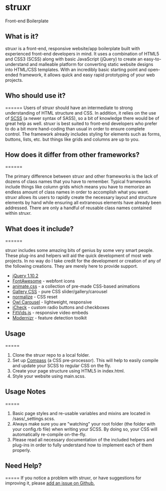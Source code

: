 struxr
======

Front-end Boilerplate


## What is it?

struxr is a front-end, responsive website/app boilerplate built with experienced front-end developers in mind. It uses a combination of HTML5 and CSS3 (SCSS) along with basic JavaScript (jQuery) to create an easy-to-understand and malleable platform for converting static website designs into HTML/CSS templates. With an incredibly basic starting point and open-ended framework, it allows quick and easy rapid prototyping of your web projects.


## Who should use it?
======
Users of struxr should have an intermediate to strong understanding of HTML structure and CSS. In addition, it relies on the use of [SCSS](http://sass-lang.com) (a newer syntax of SASS), so a bit of knowledge there would be of great help as well. struxr is best suited to front-end developers who prefer to do a bit more hand-coding than usual in order to ensure complete control. The framework already includes styling for elements such as forms, buttons, lists, etc. but things like grids and columns are up to you.


## How does it differ from other frameworks?
======

The primary difference between struxr and other frameworks is the lack of dozens of class names that you have to remember. Typical frameworks include things like column grids which means you have to memorize an endless amount of class names in order to accomplish what you want. struxr allows its users to rapidly create the necessary layout and structure elements by hand while ensuring all extraneous elements have already been addressed. There are only a handful of reusable class names contained within struxr.


## What does it include?
======

struxr includes some amazing bits of genius by some very smart people. These plug-ins and helpers will aid the quick development of most web projects. In no way do I take credit for the development or creation of any of the following creations. They are merely here to provide support.

- [jQuery 1.10.2](http://jquery.com/)
- [FontAwesome](http://fontawesome.io) - webfont icons
- [animate.css](https://daneden.me/animate/) - a collection of pre-made CSS-based animations
- [Gallery CSS](http://benschwarz.github.io/gallery-css/) - pure CSS slider/gallery/carousel 
- [normalize](http://necolas.github.io/normalize.css/) - CSS reset
- [Owl Carousel](http://owlgraphic.com/owlcarousel/) - lightweight, responsive 
- [iCheck](http://fronteed.com/iCheck/) - custom radio buttons and checkboxes
- [FitVids.js](http://fitvidsjs.com/) - responsive video embeds
- [Modernizr](http://modernizr.com/) - feature detection toolkit


## Usage
=====

1. Clone the struxr repo to a local folder.
2. Set up [Compass](http://compass-style.org/) (a CSS pre-processor). This will help to easily compile and update your SCSS to regular CSS on the fly.
3. Create your page structure using HTML5 in index.html.
4. Style your website using main.scss.

## Usage Notes
=====

1. Basic page styles and re-usable variables and mixins are located in /sass/_settings.scss.
2. Always make sure you are "watching" your root folder (the folder with your config.rb file) when writing your SCSS. By doing so, your CSS will automatically re-compile on-the-fly.
3. Please read all necessary documentation of the included helpers and plug-ins in order to fully understand how to implement each of them properly.


## Need Help?
=====
If you notice a problem with struxr, or have suggestions for improving it, please [add an issue on Github.](https://github.com/Norex/struxr/issues)

